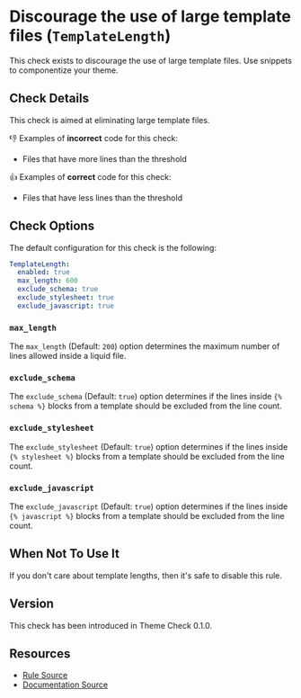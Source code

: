 # Discourage the use of large template files (`TemplateLength`)

This check exists to discourage the use of large template files. Use snippets to componentize your theme.

## Check Details

This check is aimed at eliminating large template files.

:-1: Examples of **incorrect** code for this check:

- Files that have more lines than the threshold

:+1: Examples of **correct** code for this check:

- Files that have less lines than the threshold

## Check Options

The default configuration for this check is the following:

```yaml
TemplateLength:
  enabled: true
  max_length: 600
  exclude_schema: true
  exclude_stylesheet: true
  exclude_javascript: true
```

### `max_length`

The `max_length` (Default: `200`) option determines the maximum number of lines allowed inside a liquid file.

### `exclude_schema`

The `exclude_schema` (Default: `true`) option determines if the lines inside `{% schema %}` blocks from a template should be excluded from the line count.

### `exclude_stylesheet`

The `exclude_stylesheet` (Default: `true`) option determines if the lines inside `{% stylesheet %}` blocks from a template should be excluded from the line count.

### `exclude_javascript`

The `exclude_javascript` (Default: `true`) option determines if the lines inside `{% javascript %}` blocks from a template should be excluded from the line count.

## When Not To Use It

If you don't care about template lengths, then it's safe to disable this rule.

## Version

This check has been introduced in Theme Check 0.1.0.

## Resources

- [Rule Source][codesource]
- [Documentation Source][docsource]

[codesource]: /lib/theme_check/checks/template_length.rb
[docsource]: /docs/checks/template_length.md
